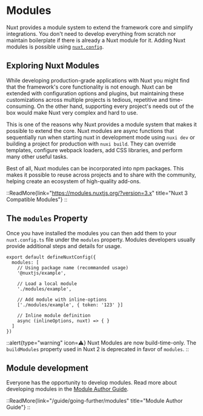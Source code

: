 # Modules

Nuxt provides a module system to extend the framework core and simplify integrations. You don't need to develop everything from scratch nor maintain boilerplate if there is already a Nuxt module for it. Adding Nuxt modules is possible using [`nuxt.config`](/api/configuration/nuxt.config#modules).

## Exploring Nuxt Modules

While developing production-grade applications with Nuxt you might find that the framework's core functionality is not enough. Nuxt can be extended with configuration options and plugins, but maintaining these customizations across multiple projects is tedious, repetitive and time-consuming. On the other hand, supporting every project's needs out of the box would make Nuxt very complex and hard to use.

This is one of the reasons why Nuxt provides a module system that makes it possible to extend the core. Nuxt modules are async functions that sequentially run when starting nuxt in development mode using `nuxi dev` or building a project for production with `nuxi build`. They can override templates, configure webpack loaders, add CSS libraries, and perform many other useful tasks.

Best of all, Nuxt modules can be incorporated into npm packages. This makes it possible to reuse across projects and to share with the community, helping create an ecosystem of high-quality add-ons.

::ReadMore{link="https://modules.nuxtjs.org/?version=3.x" title="Nuxt 3 Compatible Modules"}
::

## The `modules` Property

Once you have installed the modules you can then add them to your `nuxt.config.ts` file under the `modules` property. Modules developers usually provide additional steps and details for usage.

```ts{}[nuxt.config.ts]
export default defineNuxtConfig({
  modules: [
    // Using package name (recommanded usage)
    '@nuxtjs/example',

    // Load a local module
    './modules/example',

    // Add module with inline-options
    ['./modules/example', { token: '123' }]

    // Inline module definition
    async (inlineOptions, nuxt) => { }
  ]
})
```

::alert{type="warning" icon=⚠️}
Nuxt Modules are now build-time-only. The `buildModules` property used in Nuxt 2 is deprecated in favor of `modules`.
::

## Module development

Everyone has the opportunity to develop modules. Read more about developing modules in the [Module Author Guide](/guide/going-further/modules).

::ReadMore{link="/guide/going-further/modules" title="Module Author Guide"}
::
